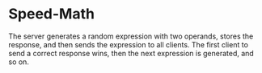 # Speed-Math

The server generates a random expression with two operands, stores the response, and then sends the expression to all clients. The first client to send a correct response wins, then the next expression is generated, and so on.
